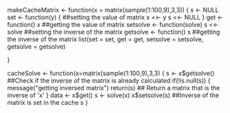 makeCacheMatrix <- function(x = matrix(sample(1:100,9),3,3)) {
s <- NULL
  set <- function(y) { ##setting the value of matrix
    x <<- y
    s <<- NULL
}
  get <- function() x   ##getting the value of matrix
  setsolve <- function(solve) s <<- solve   ##setting the inverse of the matrix
  getsolve <- function() s                  ##getting the inverse of the matrix
  list(set = set, get = get,
       setsolve = setsolve,
       getsolve = getsolve)

}

cacheSolve <- function(x=matrix(sample(1:100,9),3,3) {
    s <- x$getsolve()                       ##Check if the inverse of the matrix is already calculated
  if(!is.null(s)) {
    message("getting inversed matrix")
    return(s)                                ## Return a matrix that is the inverse of 'x'
  }
  data <- x$get()
  s <- solve(x)
  x$setsolve(s)                              ##Inverse of the matrix is set in the cache
  s
}
